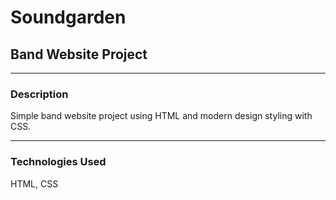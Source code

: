 # Soundgarden
## Band Website Project
***
### Description
Simple band website project using HTML and modern design styling with CSS.
___
### Technologies Used
HTML, CSS
